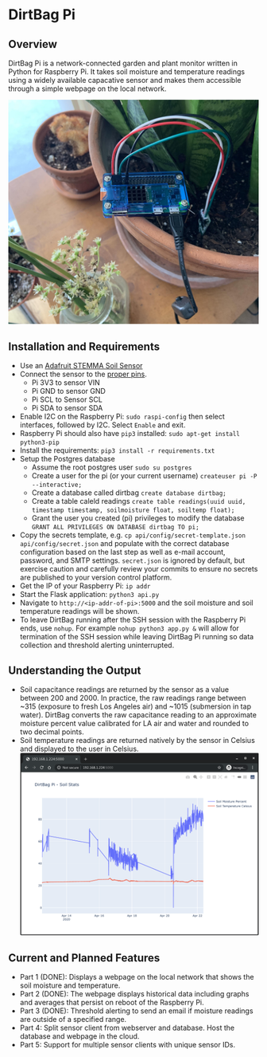 # DirtBag Pi

## Overview
DirtBag Pi is a network-connected garden and plant monitor written in Python for Raspberry Pi. It takes soil moisture and temperature readings using a widely available capacative sensor and makes them accessible through a simple webpage on the local network.

![DirtBag Pi](img/dbp.jpg?raw=true "DirtBag Pi")

## Installation and Requirements
* Use an [Adafruit STEMMA Soil Sensor](https://learn.adafruit.com/adafruit-stemma-soil-sensor-i2c-capacitive-moisture-sensor/python-circuitpython-test)
* Connect the sensor to the [proper pins](https://learn.adafruit.com/adafruit-stemma-soil-sensor-i2c-capacitive-moisture-sensor/python-circuitpython-test).
    * Pi 3V3 to sensor VIN
    * Pi GND to sensor GND
    * Pi SCL to Sensor SCL
    * Pi SDA to sensor SDA
* Enable I2C on the Raspberry Pi: `sudo raspi-config` then select interfaces, followed by I2C. Select `Enable` and exit.
* Raspberry Pi should also have `pip3` installed: `sudo apt-get install python3-pip`
* Install the requirements: `pip3 install -r requirements.txt`
* Setup the Postgres database
    * Assume the root postgres user `sudo su postgres`
    * Create a user for the pi (or your current username) `createuser pi -P --interactive;`
    * Create a database called dirtbag `create database dirtbag;`
    * Create a table caleld readings `create table readings(uuid uuid, timestamp timestamp, soilmoisture float, soiltemp float);`
    * Grant the user you created (pi) privileges to modify the database `GRANT ALL PRIVILEGES ON DATABASE dirtbag TO pi;`
* Copy the secrets template, e.g. `cp api/config/secret-template.json api/config/secret.json` and populate with the correct database configuration based on the last step as well as e-mail account, password, and SMTP settings. `secret.json` is ignored by default, but exercise caution and carefully review your commits to ensure no secrets are published to your version control platform.
* Get the IP of your Raspberry Pi: `ip addr`
* Start the Flask application: `python3 api.py`
* Navigate to `http://<ip-addr-of-pi>:5000` and the soil moisture and soil temperature readings will be shown.
* To leave DirtBag running after the SSH session with the Raspberry Pi ends, use `nohup`. For example `nohup python3 app.py &` will allow for termination of the SSH session while leaving DirtBag Pi running so data collection and threshold alerting uninterrupted.

## Understanding the Output
* Soil capacitance readings are returned by the sensor as a value between 200 and 2000. In practice, the raw readings range between ~315 (exposure to fresh Los Angeles air) and ~1015 (submersion in tap water). DirtBag converts the raw capacitance reading to an approximate moisture percent value calibrated for LA air and water and rounded to two decimal points.
* Soil temperature readings are returned natively by the sensor in Celsius and displayed to the user in Celsius.
![Example plot](img/plot.png?raw=true "Example Graph")

## Current and Planned Features
* Part 1 (DONE): Displays a webpage on the local network that shows the soil moisture and temperature.
* Part 2 (DONE): The webpage displays historical data including graphs and averages that persist on reboot of the Raspberry Pi.
* Part 3 (DONE): Threshold alerting to send an email if moisture readings are outside of a specified range.
* Part 4: Split sensor client from webserver and database. Host the database and webpage in the cloud.
* Part 5: Support for multiple sensor clients with unique sensor IDs.
